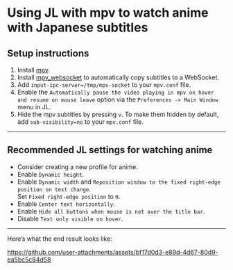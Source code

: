 # Using JL with mpv to watch anime with Japanese subtitles

## Setup instructions

1. Install [mpv](https://mpv.io/).
2. Install [mpv_websocket](https://github.com/kuroahna/mpv_websocket) to automatically copy subtitles to a WebSocket.
3. Add `input-ipc-server=/tmp/mpv-socket` to your `mpv.conf` file.
4. Enable the `Automatically pause the video playing in mpv on hover and resume on mouse leave` option via the `Preferences -> Main Window` menu in JL.
5. Hide the mpv subtitles by pressing `v`. To make them hidden by default, add `sub-visibility=no` to your `mpv.conf` file.

---

## Recommended JL settings for watching anime

- Consider creating a new profile for anime.
- Enable `Dynamic height`.
- Enable `Dynamic width` and `Reposition window to the fixed right-edge position on text change`.  
  Set `Fixed right-edge position` to `0`.
- Enable `Center text horizontally`.
- Enable `Hide all buttons when mouse is not over the title bar`.
- Disable `Text only visible on hover`.

---

Here’s what the end result looks like:

https://github.com/user-attachments/assets/bf17d0d3-e89d-4d67-80d9-ea5bc5c84d58
